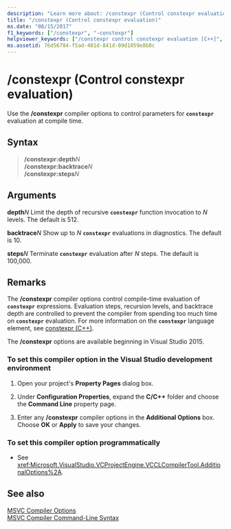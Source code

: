 ```yaml
---
description: "Learn more about: /constexpr (Control constexpr evaluation)"
title: "/constexpr (Control constexpr evaluation)"
ms.date: "08/15/2017"
f1_keywords: ["/constexpr", "-constexpr"]
helpviewer_keywords: ["/constexpr control constexpr evaluation [C++]", "-constexpr control constexpr evaluation [C++]", "constexpr control constexpr evaluation [C++]"]
ms.assetid: 76d56784-f5ad-401d-841d-09d1059e8b8c
---
```

# /constexpr (Control constexpr evaluation)

Use the **/constexpr** compiler options to control parameters for **`constexpr`** evaluation at compile time.

## Syntax

> **/constexpr:depth**<em>N</em>\
> **/constexpr:backtrace**<em>N</em>\
> **/constexpr:steps**<em>N</em>

## Arguments

**depth**<em>N</em>
Limit the depth of recursive **`constexpr`** function invocation to *N* levels. The default is 512.

**backtrace**<em>N</em>
Show up to *N* **`constexpr`** evaluations in diagnostics. The default is 10.

**steps**<em>N</em>
Terminate **`constexpr`** evaluation after *N* steps. The default is 100,000.

## Remarks

The **/constexpr** compiler options control compile-time evaluation of **`constexpr`** expressions. Evaluation steps, recursion levels, and backtrace depth are controlled to prevent the compiler from spending too much time on **`constexpr`** evaluation. For more information on the **`constexpr`** language element, see [constexpr (C++)](../../cpp/constexpr-cpp.md).

The **/constexpr** options are available beginning in Visual Studio 2015.

### To set this compiler option in the Visual Studio development environment

1. Open your project's **Property Pages** dialog box.

1. Under **Configuration Properties**, expand the **C/C++** folder and choose the **Command Line** property page.

1. Enter any **/constexpr** compiler options in the **Additional Options** box. Choose **OK** or **Apply** to save your changes.

### To set this compiler option programmatically

- See <xref:Microsoft.VisualStudio.VCProjectEngine.VCCLCompilerTool.AdditionalOptions%2A>.

## See also

[MSVC Compiler Options](compiler-options.md)<br/>
[MSVC Compiler Command-Line Syntax](compiler-command-line-syntax.md)
